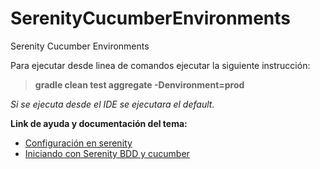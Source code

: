 # SerenityCucumberEnvironments
Serenity Cucumber Environments

Para ejecutar desde linea de comandos ejecutar la siguiente instrucción:
> **gradle clean test aggregate -Denvironment=prod**

*Si se ejecuta desde el IDE se ejecutara el default.*

**Link de ayuda y documentación del tema:**

- [Configuración en serenity](https://johnfergusonsmart.com/environment-specific-configuration-in-serenity-bdd/)
- [Iniciando con Serenity BDD y cucumber](https://johnfergusonsmart.com/getting-started-with-serenity-bdd-and-cucumber-4/)
